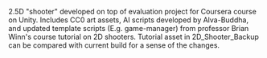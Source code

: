 2.5D "shooter" developed on top of evaluation project for Coursera course on Unity. Includes CC0 art assets, AI scripts developed by Alva-Buddha, and updated template scripts (E.g. game-manager) from professor Brian Winn's course tutorial on 2D shooters. Tutorial asset in 2D_Shooter_Backup can be compared with current build for a sense of the changes.
